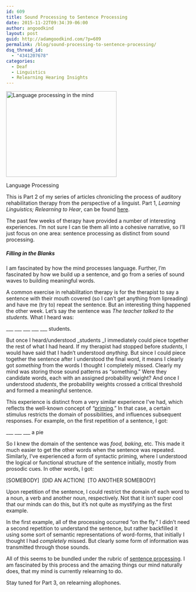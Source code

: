 ```yaml
---
id: 609
title: Sound Processing to Sentence Processing
date: 2015-11-22T09:34:39-06:00
author: angoodkind
layout: post
guid: http://adamgoodkind.com/?p=609
permalink: /blog/sound-processing-to-sentence-processing/
dsq_thread_id:
  - "4341207678"
categories:
  - Deaf
  - Linguistics
  - Relearning Hearing Insights
---
```

<div style="width: 310px" class="wp-caption alignright">
  <a href="https://speechdudes.files.wordpress.com/2012/08/nlp-graphic.jpg"><img class="" src="https://speechdudes.files.wordpress.com/2012/08/nlp-graphic.jpg" alt="Language processing in the mind" width="300" height="232" /></a>
  
  <p class="wp-caption-text">
    Language Processing
  </p>
</div>

This is Part 2 of my series of articles chronicling the process of auditory rehabilitation therapy from the perspective of a linguist. Part 1, _Learning Linguistics; Relearning to Hear_, can be found [here](http://adamgoodkind.com/blog/learning-linguistics-relearning-to-hear/).

The past few weeks of therapy have provided a number of interesting experiences. I&#8217;m not sure I can tie them all into a cohesive narrative, so I&#8217;ll just focus on one area: sentence processing as distinct from sound processing.

##### Filling in the Blanks

I am fascinated by how the mind processes language. Further, I&#8217;m fascinated by how we build up a sentence, and go from a series of sound waves to building meaningful words.

A common exercise in rehabilitation therapy is for the therapist to say a sentence with their mouth covered (so I can&#8217;t get anything from lipreading) and have me (try to) repeat the sentence. But an interesting thing happened the other week. Let&#8217;s say the sentence was _The teacher talked to the students._ What I heard was:

\___ \___ \___ \___ \___ students.

But once I heard/understood _students _I immediately could piece together the rest of what I had heard. If my therapist had stopped before _students_, I would have said that I hadn&#8217;t understood _anything_. But since I could piece together the sentence after I understood the final word, it means I clearly got _something_ from the words I thought I completely missed. Clearly my mind was storing those sound patterns as &#8220;something.&#8221; Were they candidate words, each with an assigned probability weight? And once I understood _students_, the probability weights crossed a critical threshold and formed a meaningful sentence.

This experience is distinct from a very similar experience I&#8217;ve had, which reflects the well-known concept of &#8220;[priming](https://en.wikipedia.org/wiki/Priming_(psychology)).&#8221; In that case, a certain stimulus restricts the domain of possibilities, and influences subsequent responses. For example, on the first repetition of a sentence, I got:

\___ \___ \___ a pie

So I knew the domain of the sentence was _food, baking_, etc. This made it much easier to get the other words when the sentence was repeated. Similarly, I&#8217;ve experienced a form of syntactic priming, where I understood the logical or functional structure of the sentence initially, mostly from prosodic cues. In other words, I got:

[SOMEBODY]  [DID AN ACTION]  [TO ANOTHER SOMEBODY]

Upon repetition of the sentence, I could restrict the domain of each word to a noun, a verb and another noun, respectively. Not that it isn&#8217;t super cool that our minds can do this, but it&#8217;s not quite as mystifying as the first example.

In the first example, all of the processing occurred &#8220;on the fly.&#8221; I didn&#8217;t need a second repetition to understand the sentence, but rather backfilled it using some sort of semantic representations of word-forms, that initially I thought I had _completely_ missed. But clearly some form of information was transmitted through those sounds.

All of this seems to be bundled under the rubric of <a href="https://en.wikipedia.org/wiki/Sentence_processing" target="_blank">sentence processing</a>. I am fascinated by this process and the amazing things our mind naturally does, that my mind is currently relearning to do.

Stay tuned for Part 3, on relearning allophones.